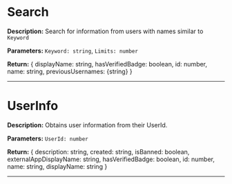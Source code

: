 # Search
**Description:** Search for information from users with names similar to `Keyword`

**Parameters:** `Keyword: string`, `Limits: number`

**Return:** {
    displayName: string,
    hasVerifiedBadge: boolean,
    id: number,
    name: string,
    previousUsernames: {string}
}
___
# UserInfo
**Description:** Obtains user information from their UserId.

**Parameters:** `UserId: number`

**Return:** {
    description: string,
	created: string,
	isBanned: boolean,
	externalAppDisplayName: string,
	hasVerifiedBadge: boolean,
	id: number,
	name: string,
	displayName: string
}
___